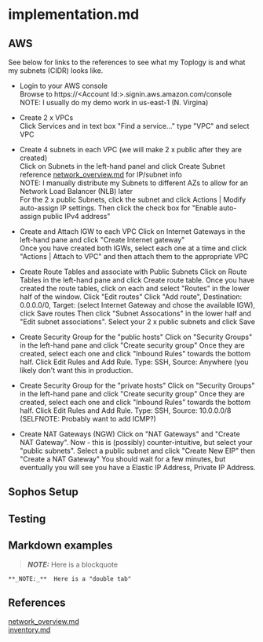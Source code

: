 # implementation.md


## AWS 
See below for links to the references to see what my Toplogy is and what my subnets (CIDR) looks like.  

* Login to your AWS console  
  Browse to https://\<Account Id:\>.signin.aws.amazon.com/console  
  NOTE:  I usually do my demo work in us-east-1 (N. Virgina)  
* Create 2 x VPCs   
  Click Services and in text box "Find a service..." type "VPC" and select VPC

* Create 4 subnets in each VPC (we will make 2 x public after they are created)  
  Click on Subnets in the left-hand panel and click Create Subnet  
  reference [network_overview.md](network_overview.md) for IP/subnet info  
  NOTE:  I manually distribute my Subnets to different AZs to allow for an Network Load Balancer (NLB) later  
  For the 2 x public Subnets, click the subnet and click Actions | Modify auto-assign IP settings.  Then click the check box for "Enable auto-assign public IPv4 address"
* Create and Attach IGW to each VPC
  Click on Internet Gateways in the left-hand pane and click "Create Internet gateway"  
  Once you have created both IGWs, select each one at a time and click "Actions | Attach to VPC" and then attach them to the appropriate VPC
* Create Route Tables and associate with Public Subnets
  Click on Route Tables in the left-hand pane and click Create route table.
  Once you have created the route tables, click on each and select "Routes" in the lower half of the window.  Click "Edit routes"
  Click "Add route", Destination: 0.0.0.0/0, Target: (select Internet Gateway and chose the available IGW), click Save routes
  Then click "Subnet Assocations" in the lower half and "Edit subnet associations".  Select your 2 x public subnets and click Save
* Create Security Group for the "public hosts"
  Click on "Security Groups" in the left-hand pane and click "Create security group" 
  Once they are created, select each one and click "Inbound Rules" towards the bottom half.  Click Edit Rules and Add Rule.
  Type: SSH, Source: Anywhere (you likely don't want this in production.
* Create Security Group for the "private hosts"
  Click on "Security Groups" in the left-hand pane and click "Create security group" 
  Once they are created, select each one and click "Inbound Rules" towards the bottom half.  Click Edit Rules and Add Rule.
  Type: SSH, Source: 10.0.0.0/8 
  (SELFNOTE:  Probably want to add ICMP?)
* Create NAT Gateways (NGW)
  Click on "NAT Gateways" and "Create NAT Gateway".  Now - this is (possibly) counter-intuitive, but select your "public subnets".
  Select a public subnet and click "Create New EIP" then "Create a NAT Gateway"
  You should wait for a few minutes, but eventually you will see you have a Elastic IP Address, Private IP Address.



## Sophos Setup

## Testing



## Markdown examples

> **_NOTE:_**  Here is a blockquote

    **_NOTE:_**  Here is a "double tab"

## References
[network_overview.md](network_overview.md)  
[inventory.md](inventory.md)  



